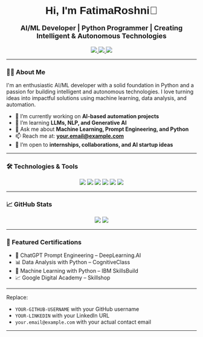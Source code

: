 <!-- README.md -->

<h1 align="center" style="font-family:Arial; font-weight:bold;">Hi, I'm FatimaRoshni👋</h1>

<p align="center" style="font-size:18px;">
  <strong>AI/ML Developer | Python Programmer | Creating Intelligent & Autonomous Technologies</strong>
</p>

<p align="center">
  <a href="https://www.linkedin.com/in/YOUR-LINKEDIN" target="_blank">
    <img src="https://img.shields.io/badge/LinkedIn-blue?logo=linkedin&logoColor=white" />
  </a>
  <a href="mailto:your.email@example.com" target="_blank">
    <img src="https://img.shields.io/badge/Email-D14836?logo=gmail&logoColor=white" />
  </a>
  <a href="https://github.com/YOUR-GITHUB-USERNAME" target="_blank">
    <img src="https://img.shields.io/badge/GitHub-181717?logo=github&logoColor=white" />
  </a>
</p>

---

### 👩‍💻 About Me

I'm an enthusiastic AI/ML developer with a solid foundation in Python and a passion for building intelligent and autonomous technologies. I love turning ideas into impactful solutions using machine learning, data analysis, and automation.

- 🔭 I’m currently working on **AI-based automation projects**
- 🌱 I’m learning **LLMs, NLP, and Generative AI**
- 💬 Ask me about **Machine Learning, Prompt Engineering, and Python**
- 📫 Reach me at: **your.email@example.com**
- 🚀 I’m open to **internships, collaborations, and AI startup ideas**

---

### 🛠️ Technologies & Tools

<p align="center">
  <img src="https://img.shields.io/badge/Python-3776AB?style=for-the-badge&logo=python&logoColor=white"/>
  <img src="https://img.shields.io/badge/TensorFlow-FF6F00?style=for-the-badge&logo=tensorflow&logoColor=white"/>
  <img src="https://img.shields.io/badge/Scikit--learn-F7931E?style=for-the-badge&logo=scikit-learn&logoColor=white"/>
  <img src="https://img.shields.io/badge/Pandas-150458?style=for-the-badge&logo=pandas&logoColor=white"/>
  <img src="https://img.shields.io/badge/Colab-F9AB00?style=for-the-badge&logo=googlecolab&logoColor=white"/>
  <img src="https://img.shields.io/badge/GitHub-181717?style=for-the-badge&logo=github&logoColor=white"/>
</p>

---

### 📈 GitHub Stats

<p align="center">
  <img src="https://github-readme-stats.vercel.app/api?username=YOUR-GITHUB-USERNAME&show_icons=true&theme=tokyonight" />
  <img src="https://github-readme-streak-stats.herokuapp.com/?user=YOUR-GITHUB-USERNAME&theme=tokyonight"/>
</p>

---

### 📂 Featured Certifications

- 🧠 ChatGPT Prompt Engineering – DeepLearning.AI  
- 📊 Data Analysis with Python – CognitiveClass  
- 🤖 Machine Learning with Python – IBM SkillsBuild  
- 📈 Google Digital Academy – Skillshop  

---

Replace:
- `YOUR-GITHUB-USERNAME` with your GitHub username  
- `YOUR-LINKEDIN` with your LinkedIn URL  
- `your.email@example.com` with your actual contact email

---
